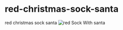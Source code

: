 # red-christmas-sock-santa
red christmas sock santa
![red Sock With santa  ](https://github.com/user-attachments/assets/2d429c2a-1170-44e6-a7c3-d03e6e6615aa)
